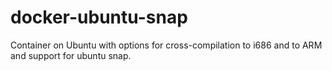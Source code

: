 # docker-ubuntu-snap

Container on Ubuntu with options for cross-compilation to i686 and to ARM and support for ubuntu snap.
